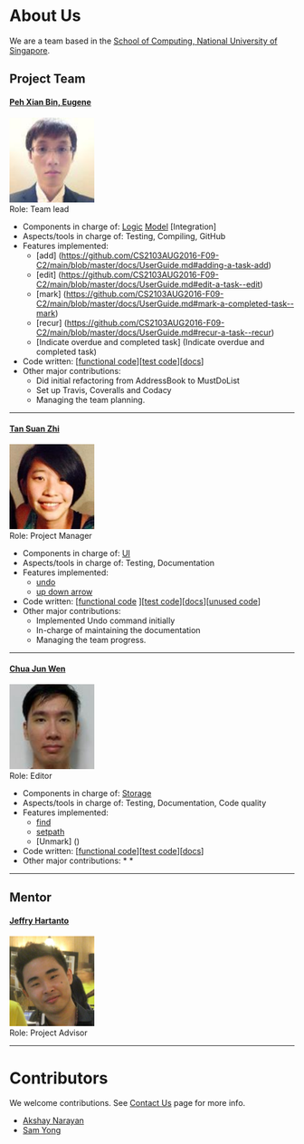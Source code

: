 <!-- @@author A0138696L -->

# About Us

We are a team based in the [School of Computing, National University of Singapore](http://www.comp.nus.edu.sg).

## Project Team

#### [Peh Xian Bin, Eugene](https://github.com/eugenepeh) <br>
<img src="images/EPXB.jpg" width="150"><br>
Role: Team lead <br>  
* Components in charge of: [Logic](https://github.com/CS2103AUG2016-F09-C2/main/blob/master/docs/DeveloperGuide.md#logic-component) [Model](https://github.com/CS2103AUG2016-F09-C2/main/blob/master/docs/DeveloperGuide.md#model-component) [Integration]
* Aspects/tools in charge of: Testing, Compiling, GitHub
* Features implemented:
	* [add] (https://github.com/CS2103AUG2016-F09-C2/main/blob/master/docs/UserGuide.md#adding-a-task-add)
	* [edit] (https://github.com/CS2103AUG2016-F09-C2/main/blob/master/docs/UserGuide.md#edit-a-task--edit)
	* [mark] (https://github.com/CS2103AUG2016-F09-C2/main/blob/master/docs/UserGuide.md#mark-a-completed-task--mark)
	* [recur] (https://github.com/CS2103AUG2016-F09-C2/main/blob/master/docs/UserGuide.md#recur-a-task--recur)
	* [Indicate overdue and completed task] (Indicate overdue and completed task)
* Code written: [[functional code](../collated/main/A0148145E.md)][[test code](../collated/test/A0148145E.md)][[docs](../collated/docs/A0148145E.md)]
* Other major contributions:
	* Did initial refactoring from AddressBook to MustDoList
	* Set up Travis, Coveralls and Codacy
	* Managing the team planning.

-----

#### [Tan Suan Zhi](https://github.com/e0003892)
<img src="images/TSZ.jpg" width="150"><br>
Role: Project Manager <br>  
* Components in charge of: [UI](https://github.com/CS2103AUG2016-F09-C2/main/blob/master/docs/DeveloperGuide.md#ui-component)
* Aspects/tools in charge of: Testing, Documentation
* Features implemented:
	* [undo](https://github.com/CS2103AUG2016-F09-C2/main/blob/master/docs/UserGuide.md#undo-a-previous-task--undo)
	* [up down arrow](https://github.com/CS2103AUG2016-F09-C2/main/blob/master/docs/UserGuide.md#reuse-previous-command--up-down-arrow)
* Code written: [[functional code](../collated/main/A0140007B.md) ][[test code](../collated/test/A0140007B.md)][[docs](../collated/docs/A0140007B.md)][[unused code](../collated/main/A0140007Bunused.md)]
* Other major contributions:
	* Implemented Undo command initially
	* In-charge of maintaining the documentation
	* Managing the team progress.

-----

#### [Chua Jun Wen](https://github.com/JunWen991) 
<img src="images/CJW.jpg" width="150"><br>
Role: Editor <br>  
* Components in charge of: [Storage](https://github.com/CS2103AUG2016-F09-C2/main/blob/master/docs/DeveloperGuide.md#storage-component)
* Aspects/tools in charge of: Testing, Documentation, Code quality
* Features implemented:
	* [find](https://github.com/CS2103AUG2016-F09-C2/main/blob/master/docs/UserGuide.md#find-a-task--find)
	* [setpath](https://github.com/CS2103AUG2016-F09-C2/main/blob/master/docs/UserGuide.md#select-a-task--setpath)
	* [Unmark] ()
* Code written: [[functional code](../collated/main/A0138969L.md)][[test code](../collated/test/A0138969L.md)][[docs](../collated/docs/A0138969L.md)]
* Other major contributions:
	*
	*
	
-----

## Mentor

#### [Jeffry Hartanto](https://github.com/jeffryhartanto)
<img src="images/Jeffry.jpg" width="150"><br>
Role: Project Advisor <br> 
 
 -----

# Contributors

We welcome contributions. See [Contact Us](ContactUs.md) page for more info.

* [Akshay Narayan](https://github.com/se-edu/addressbook-level4/pulls?q=is%3Apr+author%3Aokkhoy)
* [Sam Yong](https://github.com/se-edu/addressbook-level4/pulls?q=is%3Apr+author%3Amauris)